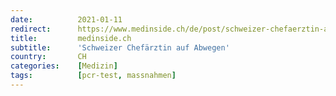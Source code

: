 ```yaml
---
date:          2021-01-11
redirect:      https://www.medinside.ch/de/post/schweizer-chefaerztin-auf-abwegen
title:         medinside.ch
subtitle:      'Schweizer Chefärztin auf Abwegen'
country:       CH
categories:    [Medizin]
tags:          [pcr-test, massnahmen]
---
```

